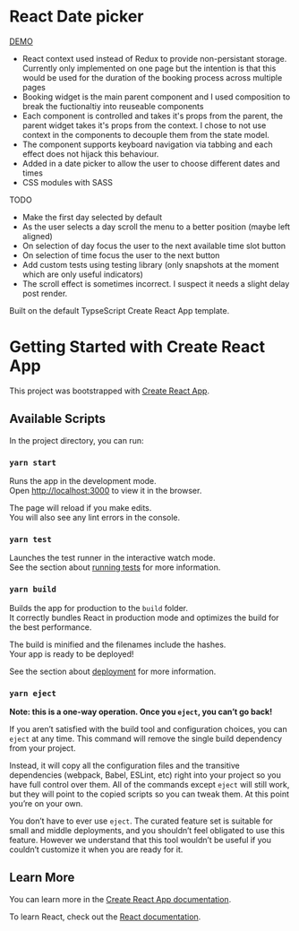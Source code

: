 # React Date picker

[DEMO](https://sidonaldson-date-picker.herokuapp.com/)

- React context used instead of Redux to provide non-persistant storage. Currently only implemented on one page but the intention is that this would be used for the duration of the booking process across multiple pages
- Booking widget is the main parent component and I used composition to break the fuctionaltiy into reuseable components
- Each component is controlled and takes it's props from the parent, the parent widget takes it's props from the context. I chose to not use context in the components to decouple them from the state model.
- The component supports keyboard navigation via tabbing and each effect does not hijack this behaviour.
- Added in a date picker to allow the user to choose different dates and times
- CSS modules with SASS

TODO
- Make the first day selected by default
- As the user selects a day scroll the menu to a better position (maybe left aligned)
- On selection of day focus the user to the next available time slot button
- On selection of time focus the user to the next button
- Add custom tests using testing library (only snapshots at the moment which are only useful indicators)
- The scroll effect is sometimes incorrect. I suspect it needs a slight delay post render.


Built on the default TypseScript Create React App template.







# Getting Started with Create React App

This project was bootstrapped with [Create React App](https://github.com/facebook/create-react-app).

## Available Scripts

In the project directory, you can run:

### `yarn start`

Runs the app in the development mode.\
Open [http://localhost:3000](http://localhost:3000) to view it in the browser.

The page will reload if you make edits.\
You will also see any lint errors in the console.

### `yarn test`

Launches the test runner in the interactive watch mode.\
See the section about [running tests](https://facebook.github.io/create-react-app/docs/running-tests) for more information.

### `yarn build`

Builds the app for production to the `build` folder.\
It correctly bundles React in production mode and optimizes the build for the best performance.

The build is minified and the filenames include the hashes.\
Your app is ready to be deployed!

See the section about [deployment](https://facebook.github.io/create-react-app/docs/deployment) for more information.

### `yarn eject`

**Note: this is a one-way operation. Once you `eject`, you can’t go back!**

If you aren’t satisfied with the build tool and configuration choices, you can `eject` at any time. This command will remove the single build dependency from your project.

Instead, it will copy all the configuration files and the transitive dependencies (webpack, Babel, ESLint, etc) right into your project so you have full control over them. All of the commands except `eject` will still work, but they will point to the copied scripts so you can tweak them. At this point you’re on your own.

You don’t have to ever use `eject`. The curated feature set is suitable for small and middle deployments, and you shouldn’t feel obligated to use this feature. However we understand that this tool wouldn’t be useful if you couldn’t customize it when you are ready for it.

## Learn More

You can learn more in the [Create React App documentation](https://facebook.github.io/create-react-app/docs/getting-started).

To learn React, check out the [React documentation](https://reactjs.org/).
